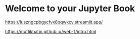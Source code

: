 # Welcome to your Jupyter Book

https://luszngcpbgycfvx8oqwkcv.streamlit.app/

https://muflikhatin.github.io/web-1/intro.html

